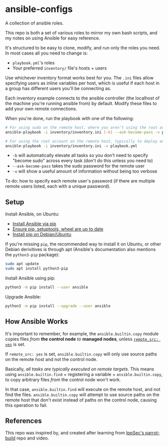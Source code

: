 # ansible-configs

A collection of ansible roles.

This repo is both a set of various roles to mirror my own bash scripts, and my notes on using Ansible for easy reference.

It's structured to be easy to clone, modify, and run only the roles you need. In most cases all you need to change is:

- `playbook.yml`'s roles
- Your preferred `inventory/` file's hosts + users

Use whichever inventory format works best for you. The `.ini` files allow specifying users as inline variables per host, which is useful if each host in a group has different users you'll be connecting as.

Each inventory example connects to the ansible controller (the localhost of the machine you're running ansible from) by default. Modify these files to add your own remote connections.

When you're done, run the playbook with one of the following:

```bash
# For using sudo on the remote host, where you aren't using the root account
ansible-playbook -i inventory/inventory.ini [-b] --ask-become-pass -v playbook.yml

# For using the root account on the remote host, typically to deploy and provision cloud resources
ansible-playbook -i inventory/inventory.ini -v playbook.yml
```

- `-b` will automatically elevate all tasks so you don't need to specify "become sudo" across every task (don't do this unless you need to)
- `--ask-become-pass` takes the sudo password for the remote user
- `-v` will show a useful amount of information without being too verbose

To do: how to specify each remote user's password (if there are multiple remote users listed, each with a unique password).


## Setup

Install Ansible, on Ubuntu:

- [Install Ansible via pip](https://docs.ansible.com/ansible/latest/installation_guide/intro_installation.html#ensuring-pip-is-available)
- [Ensure pip, setuptools, wheel are up to date](https://packaging.python.org/en/latest/tutorials/installing-packages/#ensure-pip-setuptools-and-wheel-are-up-to-date)
- [Install pip on Debian/Ubuntu](https://packaging.python.org/en/latest/guides/installing-using-linux-tools/#debian-ubuntu-and-derivatives)

If you're missing `pip`, the recommended way to install it on Ubuntu, or other Debian derivitives is through apt (Ansible's documentation also mentions the `python3-pip` package):

```bash
sudo apt update
sudo apt install python3-pip
```

Install Ansible using pip:

```bash
python3 -m pip install --user ansible
```

Upgrade Ansible:

```bash
python3 -m pip install --upgrade --user ansible
```


## How Ansible Works

It's important to remember, for example, the `ansible.builtin.copy` module copies files *from* **the control node** *to* **managed nodes**, unless [`remote_src: yes`](https://docs.ansible.com/ansible/latest/collections/ansible/builtin/copy_module.html#parameter-remote_src) is set.

If `remote_src: yes` is set, `ansible.builtin.copy` will only use source paths on the remote host and not the control node.

Basically, *all tasks are typically executed on remote targets*. This means using `ansible.builtin.find` + registering a variable + `ansible.builtin.copy`, to copy arbitrary files *from* the control node won't work.

In that case, `ansible.builtin.find` will execute on the remote host, and not find the files. `ansible.builtin.copy` will attempt to use source paths on the remote host that don't exist instead of paths on the control node, causing this operation to fail.


## References

This repo was inspired by, and created after learning from [IppSec's parrot-build](https://github.com/IppSec/parrot-build) repo and video.
